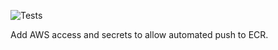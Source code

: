 ![Tests](https://github.com/hau-ifs/ci_cd_fastapi/actions/workflows/tests.yml/badge.svg)


Add AWS access and secrets to allow automated push to ECR.
